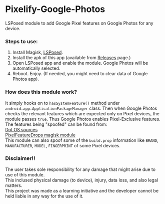 # Pixelify-Google-Photos
LSPosed module to add Google Pixel features on Google Photos for any device.

### Steps to use:
1. Install Magisk, [LSPosed](https://github.com/LSPosed/LSPosed).  
2. Install the apk of this app (available from [Releases](https://github.com/BaltiApps/Pixelify-Google-Photos/releases) page.)  
3. Open LSPosed app and enable the module. Google Photos will be automatically selected.  
4. Reboot. Enjoy. (If needed, you might need to clear data of Google Photos app).  

### How does this module work?
It simply hooks on to `hasSystemFeature()` method under `android.app.ApplicationPackageManager` class. 
Then when Google Photos checks the relevant features which are expected only on Pixel devices, the module passes `true`. 
Thus Google Photos enables Pixel-Exclusive features.  
The features being "spoofed" can be found from:  
[Dot OS sources](https://github.com/DotOS/android_vendor_dot/blob/55f1c26bb6dbb1175d96cf538ae113618caf7d06/prebuilt/common/etc/pixel_2016_exclusive.xml)  
[PixelFeatureDrops magisk module](https://github.com/ayush5harma/PixelFeatureDrops/tree/master/system/etc/sysconfig)  
This module can also spoof some of the `build.prop` information like `BRAND`, `MANUFACTURER`, `MODEL`, `FINGERPRINT` of some Pixel devices.  

### Disclaimer!!
The user takes sole responsibility for any damage that might arise due to use of this module.  
This inclused physical damage (to device), injury, data loss, and also legal matters.  
This project was made as a learning initiative and the developer cannot be held liable in any way for the use of it.
